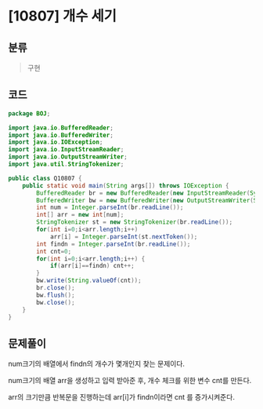 # [10807] 개수 세기

## 분류
> 구현

## 코드
```java
package BOJ;

import java.io.BufferedReader;
import java.io.BufferedWriter;
import java.io.IOException;
import java.io.InputStreamReader;
import java.io.OutputStreamWriter;
import java.util.StringTokenizer;

public class Q10807 {
	public static void main(String args[]) throws IOException {
		BufferedReader br = new BufferedReader(new InputStreamReader(System.in));
		BufferedWriter bw = new BufferedWriter(new OutputStreamWriter(System.out));
		int num = Integer.parseInt(br.readLine());
		int[] arr = new int[num];
		StringTokenizer st = new StringTokenizer(br.readLine());
		for(int i=0;i<arr.length;i++)
			arr[i] = Integer.parseInt(st.nextToken());
		int findn = Integer.parseInt(br.readLine());
		int cnt=0;
		for(int i=0;i<arr.length;i++) {
			if(arr[i]==findn) cnt++;
		}
		bw.write(String.valueOf(cnt));
		br.close();
		bw.flush();
		bw.close();
	}
}

```

## 문제풀이

num크기의 배열에서 findn의 개수가 몇개인지 찾는 문제이다. 

 num크기의 배열 arr을 생성하고 입력 받아준 후, 개수 체크를 위한 변수 cnt를 만든다.

arr의 크기만큼 반복문을 진행하는데 arr[i]가 findn이라면 cnt 를 증가시켜준다.